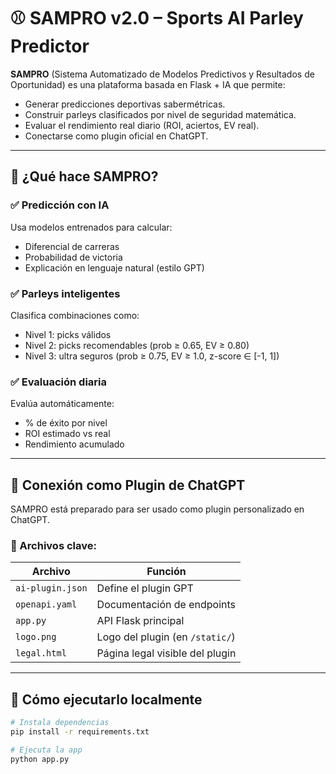 # ⚾ SAMPRO v2.0 – Sports AI Parley Predictor

**SAMPRO** (Sistema Automatizado de Modelos Predictivos y Resultados de Oportunidad) es una plataforma basada en Flask + IA que permite:

- Generar predicciones deportivas sabermétricas.
- Construir parleys clasificados por nivel de seguridad matemática.
- Evaluar el rendimiento real diario (ROI, aciertos, EV real).
- Conectarse como plugin oficial en ChatGPT.

---

## 🔮 ¿Qué hace SAMPRO?

### ✅ Predicción con IA
Usa modelos entrenados para calcular:
- Diferencial de carreras
- Probabilidad de victoria
- Explicación en lenguaje natural (estilo GPT)

### ✅ Parleys inteligentes
Clasifica combinaciones como:
- Nivel 1: picks válidos
- Nivel 2: picks recomendables (prob ≥ 0.65, EV ≥ 0.80)
- Nivel 3: ultra seguros (prob ≥ 0.75, EV ≥ 1.0, z-score ∈ [-1, 1])

### ✅ Evaluación diaria
Evalúa automáticamente:
- % de éxito por nivel
- ROI estimado vs real
- Rendimiento acumulado

---

## 🔌 Conexión como Plugin de ChatGPT

SAMPRO está preparado para ser usado como plugin personalizado en ChatGPT.

### 📂 Archivos clave:

| Archivo             | Función |
|---------------------|--------|
| `ai-plugin.json`    | Define el plugin GPT |
| `openapi.yaml`      | Documentación de endpoints |
| `app.py`            | API Flask principal |
| `logo.png`          | Logo del plugin (en `/static/`) |
| `legal.html`        | Página legal visible del plugin |

---

## 🚀 Cómo ejecutarlo localmente

```bash
# Instala dependencias
pip install -r requirements.txt

# Ejecuta la app
python app.py
